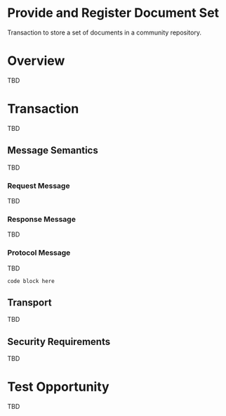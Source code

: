 # Provide and Register Document Set
Transaction to store a set of documents in a community repository.

# Overview

TBD   

# Transaction 

TBD

## Message Semantics

TBD

### Request Message

TBD

### Response Message

TBD

### Protocol Message

TBD

```
code block here    
```

## Transport 

TBD 

## Security Requirements   

TBD

# Test Opportunity

TBD